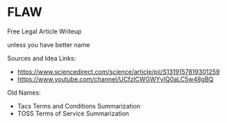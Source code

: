 # FLAW
Free Legal Article Writeup

unless you have better name

Sources and Idea Links:
- https://www.sciencedirect.com/science/article/pii/S1319157819301259
- https://www.youtube.com/channel/UCfzlCWGWYyIQ0aLC5w48gBQ

Old Names:
- Tacs
Terms and Conditions Summarization
- TOSS
Terms of Service Summarization
